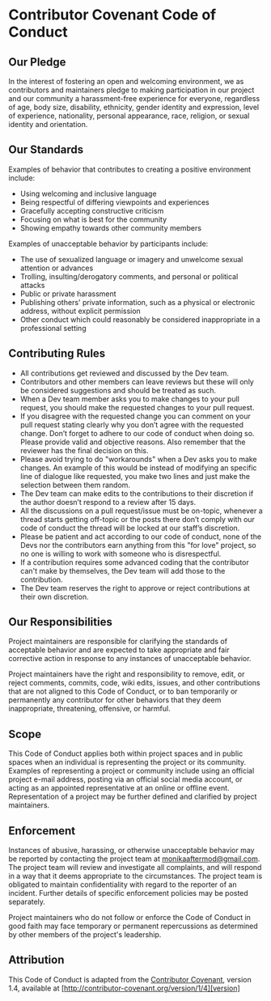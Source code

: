 # Contributor Covenant Code of Conduct

## Our Pledge

In the interest of fostering an open and welcoming environment, we as contributors and maintainers pledge to making participation in our project and our community a harassment-free experience for everyone, regardless of age, body size, disability, ethnicity, gender identity and expression, level of experience, nationality, personal appearance, race, religion, or sexual identity and orientation.

## Our Standards

Examples of behavior that contributes to creating a positive environment include:

* Using welcoming and inclusive language
* Being respectful of differing viewpoints and experiences
* Gracefully accepting constructive criticism
* Focusing on what is best for the community
* Showing empathy towards other community members

Examples of unacceptable behavior by participants include:

* The use of sexualized language or imagery and unwelcome sexual attention or advances
* Trolling, insulting/derogatory comments, and personal or political attacks
* Public or private harassment
* Publishing others' private information, such as a physical or electronic address, without explicit permission
* Other conduct which could reasonably be considered inappropriate in a professional setting

## Contributing Rules

- All contributions get reviewed and discussed by the Dev team.
- Contributors and other members can leave reviews but these will only be considered suggestions and should be treated as such.
- When a Dev team member asks you to make changes to your pull request, you should make the requested changes to your pull request.
- If you disagree with the requested change you can comment on your pull request stating clearly why you don’t agree with the requested change. Don’t forget to adhere to our code of conduct when doing so. Please provide valid and objective reasons. Also remember that the reviewer has the final decision on this.
- Please avoid trying to do "workarounds" when a Dev asks you to make changes. An example of this would be instead of modifying an specific line of dialogue like requested, you make two lines and just make the selection between them random.
- The Dev team can make edits to the contributions to their discretion if the author doesn’t respond to a review after 15 days.
- All the discussions on a pull request/issue must be on-topic, whenever a thread starts getting off-topic or the posts there don’t comply with our code of conduct the thread will be locked at our staff’s discretion.
- Please be patient and act according to our code of conduct, none of the Devs nor the contributors earn anything from this "for love" project, so no one is willing to work with someone who is disrespectful.
- If a contribution requires some advanced coding that the contributor can't make by themselves, the Dev team will add those to the contribution. 
- The Dev team reserves the right to approve or reject contributions at their own discretion.

## Our Responsibilities

Project maintainers are responsible for clarifying the standards of acceptable behavior and are expected to take appropriate and fair corrective action in response to any instances of unacceptable behavior.

Project maintainers have the right and responsibility to remove, edit, or reject comments, commits, code, wiki edits, issues, and other contributions that are not aligned to this Code of Conduct, or to ban temporarily or permanently any contributor for other behaviors that they deem inappropriate, threatening, offensive, or harmful.

## Scope

This Code of Conduct applies both within project spaces and in public spaces when an individual is representing the project or its community. Examples of representing a project or community include using an official project e-mail address, posting via an official social media account, or acting as an appointed representative at an online or offline event. Representation of a project may be further defined and clarified by project maintainers.

## Enforcement

Instances of abusive, harassing, or otherwise unacceptable behavior may be reported by contacting the project team at monikaaftermod@gmail.com. The project team will review and investigate all complaints, and will respond in a way that it deems appropriate to the circumstances. The project team is obligated to maintain confidentiality with regard to the reporter of an incident. Further details of specific enforcement policies may be posted separately.

Project maintainers who do not follow or enforce the Code of Conduct in good faith may face temporary or permanent repercussions as determined by other members of the project's leadership.

## Attribution

This Code of Conduct is adapted from the [Contributor Covenant][homepage], version 1.4, available at [http://contributor-covenant.org/version/1/4][version]

[homepage]: http://contributor-covenant.org
[version]: http://contributor-covenant.org/version/1/4/
